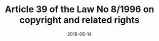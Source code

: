 ---
title: "Article 39 of the Law No 8/1996 on copyright and related rights"
date: 2018-06-14
draft: false
weight: 43
exceptions:
- info52d
jurisdictions:
- RO
score: 3
description: "This exception allows for ephemeral recording of particular works made by broadcasters by means of their own facilities for their own broadcasts. It also covers the preservation of those recordings in official archives, on the grounds of their exceptional documentary value." 
beneficiaries:
- broadcasters
purposes: 
- for the needs of beneficiaries' own programmes (ephemeral recording)
- preservation of recordings of exceptional documentary value in official archives (reproduction)
usage:
- ephemeral recording
- reproduction
subjectmatter:
- works
- performances
- phonograms
- film fixations
- broadcasts
compensation:
- no compensation required
attribution: 
- no attribution required
otherConditions: 
- beneficiaries must use their own facilities
remarks: "According to art. 120, the provisions regarding the limits of exercising copyright also apply accordingly to related rights. Under art. 134 they apply by analogy to broadcasting organizations."
link: http://legislatie.just.ro/Public/DetaliiDocument/221527
---